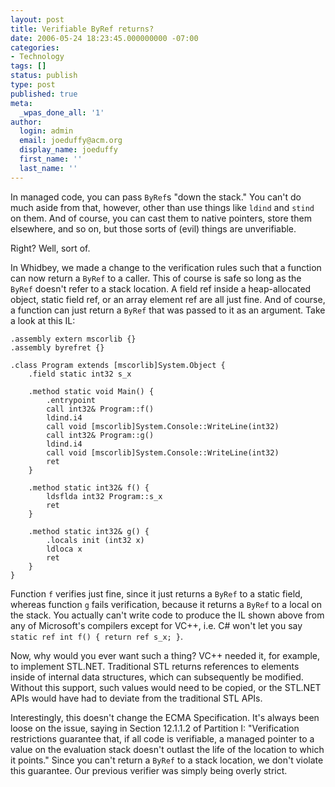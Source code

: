 ```yaml
---
layout: post
title: Verifiable ByRef returns?
date: 2006-05-24 18:23:45.000000000 -07:00
categories:
- Technology
tags: []
status: publish
type: post
published: true
meta:
  _wpas_done_all: '1'
author:
  login: admin
  email: joeduffy@acm.org
  display_name: joeduffy
  first_name: ''
  last_name: ''
---
```

In managed code, you can pass `ByRef`s "down the stack." You can't do much aside 
from that, however, other than use things like `ldind` and `stind` on them. And of 
course, you can cast them to native pointers, store them elsewhere, and so on, 
but those sorts of (evil) things are unverifiable.

Right? Well, sort of.

In Whidbey, we made a change to the verification rules such that a function can 
now return a `ByRef` to a caller. This of course is safe so long as the `ByRef` 
doesn't refer to a stack location. A field ref inside a heap-allocated object, 
static field ref, or an array element ref are all just fine. And of course, a 
function can just return a `ByRef` that was passed to it as an argument. Take a 
look at this IL:

```
.assembly extern mscorlib {}
.assembly byrefret {}

.class Program extends [mscorlib]System.Object {
    .field static int32 s_x

    .method static void Main() {
        .entrypoint
        call int32& Program::f()
        ldind.i4
        call void [mscorlib]System.Console::WriteLine(int32)
        call int32& Program::g()
        ldind.i4
        call void [mscorlib]System.Console::WriteLine(int32)
        ret
    }

    .method static int32& f() {
        ldsflda int32 Program::s_x
        ret
    }

    .method static int32& g() {
        .locals init (int32 x)
        ldloca x
        ret
    }
}
```

Function `f` verifies just fine, since it just returns a `ByRef` to a static field, 
whereas function `g` fails verification, because it returns a `ByRef` to a local on 
the stack. You actually can't write code to produce the IL shown above from any 
of Microsoft's compilers except for VC++, i.e. C# won't let you say
`static ref int f() { return ref s_x; }`.

Now, why would you ever want such a thing? VC++ needed it, for example, to 
implement STL.NET. Traditional STL returns references to elements inside of 
internal data structures, which can subsequently be modified. Without this 
support, such values would need to be copied, or the STL.NET APIs would have had 
to deviate from the traditional STL APIs.

Interestingly, this doesn't change the ECMA Specification. It's always been 
loose on the issue, saying in Section 12.1.1.2 of Partition I: "Verification 
restrictions guarantee that, if all code is verifiable, a managed pointer to a 
value on the evaluation stack doesn't outlast the life of the location to which 
it points." Since you can't return a `ByRef` to a stack location, we don't violate 
this guarantee. Our previous verifier was simply being overly strict.

